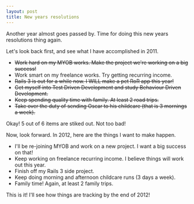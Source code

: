 ```yaml
---
layout: post
title: New years resolutions
---
```

Another year almost goes passed by. Time for doing this new years resolutions thing again.

Let's look back first, and see what I have accomplished in 2011.

* <del>Work hard on my MYOB works. Make the project we're working on a big success!</del>
* Work smart on my freelance works. Try getting recurring income.
* <del>Rails 3 is out for a while now. I WILL make a pet RoR app this year!</del>
* <del>Get myself into Test Driven Development and study Behaviour Driven Development.</del>
* <del>Keep spending quality time with family. At least 2 road trips.</del>
* <del>Take over the duty of sending Oscar to his childcare (that is 3 mornings a week).</del>

Okay! 5 out of 6 items are stiked out. Not too bad!

Now, look forward. In 2012, here are the things I want to make happen.

* I'll be re-joining MYOB and work on a new project. I want a big success on that!
* Keep working on freelance recurring income. I believe things will work out this year.
* Finish off my Rails 3 side project.
* Keep doing morning and afternoon childcare runs (3 days a week).
* Family time! Again, at least 2 family trips.

This is it! I'll see how things are tracking by the end of 2012!